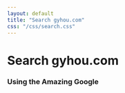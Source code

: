 ```yaml
---
layout: default
title: "Search gyhou.com"
css: "/css/search.css"
---
```


# Search gyhou.com

### Using the Amazing Google

<div id="google-custom-search">
<script>
  (function() {
    var cx = '002380864079702911100:fr5sdluywdn';
    var gcse = document.createElement('script');
    gcse.type = 'text/javascript';
    gcse.async = true;
    gcse.src = (document.location.protocol == 'https:' ? 'https:' : 'http:') +
        '//www.google.com/cse/cse.js?cx=' + cx;
    var s = document.getElementsByTagName('script')[0];
    s.parentNode.insertBefore(gcse, s);
  })();
</script>
<gcse:search></gcse:search>
<gcse:searchresults></gcse:searchresults>
</div>
